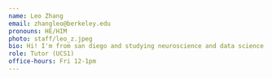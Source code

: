 ```yaml
---
name: Leo Zhang
email: zhangleo@berkeley.edu
pronouns: HE/HIM
photo: staff/leo_z.jpeg
bio: Hi! I'm from san diego and studying neuroscience and data science. Some things I enjoy include eating all sorts of food, playing soccer, playing the piano, and dataing and sciencing.
role: Tutor (UCS1)
office-hours: Fri 12-1pm
---
```

